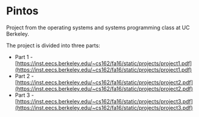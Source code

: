 # Pintos

Project from the operating systems and systems programming class at UC Berkeley. 

The project is divided into three parts: 
* Part 1 - [https://inst.eecs.berkeley.edu/~cs162/fa16/static/projects/project1.pdf](https://inst.eecs.berkeley.edu/~cs162/fa16/static/projects/project1.pdf)  
* Part 2 - [https://inst.eecs.berkeley.edu/~cs162/fa16/static/projects/project2.pdf](https://inst.eecs.berkeley.edu/~cs162/fa16/static/projects/project2.pdf)
* Part 3 - [https://inst.eecs.berkeley.edu/~cs162/fa16/static/projects/project3.pdf](https://inst.eecs.berkeley.edu/~cs162/fa16/static/projects/project3.pdf)
